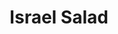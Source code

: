 ---
title: Israel Salad
picture: israel-salad
ingredients:
- Cucumber
- Tomato
- Bell Pepper
- Red Onion
- 1/4 cup or so of desired herb(s); like Dill, Parsley, Thyme, Corriander, etc.
- 2 tbsps Olive Oil
- 2 tbsps Lemon Juice
- 1/2 tsp Salt
- 1/2 tsp Pepper
steps:
- Dice up your desired amounts of veg in whatever sized dice you prefer
- Set aside in a bowl
- Mix togther your choice of herbs with the Olive Oil, Lemon Juice, Salt, and Pepper
- When dressing tastes nice pour as much as you need onto your veggies, done.
---